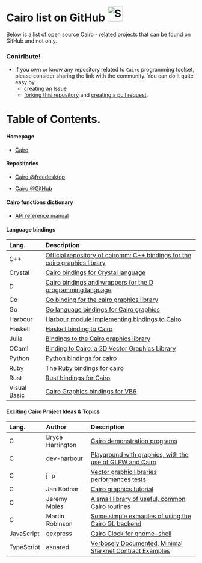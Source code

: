# Cairo list on GitHub <img src="http://i.imgur.com/Cj4rMrS.gif" height="40" alt="Swimming Octocat" title="Games on GitHub">

Below is a list of open source Cairo - related projects that can be found on GitHub and not only.

### Contribute!

- If you own or know any repository related to `Cairo` programming toolset, please consider sharing the link with the community.
You can do it quite easy by:
   - [creating an Issue](https://github.com/rjopek/cairo-list/issues)
   - [forking this repository](https://docs.github.com/en/github/getting-started-with-github/fork-a-repo) and [creating a pull request](https://docs.github.com/en/github/collaborating-with-issues-and-pull-requests/creating-a-pull-request-from-a-fork).

# Table of Contents.

#### Homepage

   - [Cairo](https://www.cairographics.org)

#### Repositories

   - [Cairo @freedesktop](https://gitlab.freedesktop.org/cairo/cairo)

   - [Cairo @GitHub](https://github.com/freedesktop/cairo)

#### Cairo functions dictionary

   - [API reference manual](https://www.cairographics.org/manual)

#### Language bindings
<!-- Alphabetically by programming language -->
| Lang.        | Description |
| :---         | :---        |
| C++          | [Official repository of cairomm: C++ bindings for the cairo graphics library](https://github.com/freedesktop/cairomm)
| Crystal      | [Cairo bindings for Crystal language](https://github.com/TamasSzekeres/cairo-cr) |
| D            | [Cairo bindings and wrappers for the D programming language](https://github.com/cairoD/cairoD) |
| Go           | [Go binding for the cairo graphics library](https://github.com/ungerik/go-cairo) |
| Go           | [Go language bindings for Cairo graphics](https://github.com/patrickxb/gocairo) |
| Harbour      | [Harbour module implementing bindings to Cairo](https://github.com/dev-harbour/hb-cairo) |
| Haskell      | [Haskell binding to Cairo](https://github.com/sseefried/hs-cairo) |
| Julia        | [Bindings to the Cairo graphics library](https://github.com/JuliaGraphics/Cairo.jl) |
| OCaml        | [Binding to Cairo, a 2D Vector Graphics Library](https://github.com/Chris00/ocaml-cairo) |
| Python       | [Python bindings for cairo](https://github.com/pygobject/pycairo) |
| Ruby         | [The Ruby bindings for cairo](https://github.com/rcairo/rcairo) |
| Rust         | [Rust bindings for Cairo](https://github.com/jminer/rust-cairo) |
| Visual Basic | [Cairo Graphics bindings for VB6](https://github.com/VBForumsCommunity/VbCairo) |

#### Exciting Cairo Project Ideas & Topics
<!-- Alphabetically by programming language -->
| Lang. | Author | Description |
| :---  | :---   | :---        |
|   C   | Bryce Harrington | [Cairo demonstration programs](https://gitlab.com/cairo/cairo-demos) |
|   C   | dev-harbour | [Playground with graphics, with the use of GLFW and Cairo](https://github.com/dev-harbour/bluesea) |
|   C   | j-p         | [Vector graphic libraries performances tests](https://github.com/jpbruyere/vgperf) |
|   C   | Jan Bodnar  | [Cairo graphics tutorial](https://zetcode.com/gfx/cairo/) |
|   C   | Jeremy Moles | [A small library of useful, common Cairo routines](https://github.com/stuaxo/cairocks) |
|   C   | Martin Robinson | [Some simple exmaples of using the Cairo GL backend](https://github.com/mrobinson/cairo-gl-smoke-tests)
| JavaScript | eexpress | [Cairo Clock for gnome-shell](https://github.com/eexpress/gnome-shell-cairo) |
| TypeScript | asnared | [Verbosely Documented, Minimal Starknet Contract Examples](https://github.com/abigger87/cairo-by-example)
